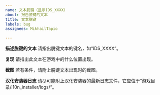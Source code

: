 ```yaml
---
name: 文本脱键（显示IDS_XXXX）
about: 报告脱键的文本
title: 文本脱键
labels: bug
assignees: MikhailTapio

---
```


**描述脱键的文本**
请指出脱键文本的键名，如“IDS_XXXX”。

**复现**
请指出此文本在游戏中的什么位置出现。

**截图**
若有条件，请附上脱键文本出现时的截图。

**汉化安装器日志**
请尽可能附上汉化安装器的最新日志文件，它应位于“游戏目录/l10n_installer/logs/”。

